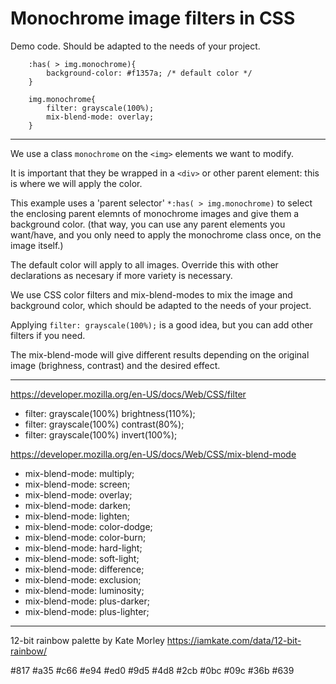 # Monochrome image filters in CSS
 
Demo code. Should be adapted to the needs of your project.

```
	:has( > img.monochrome){
		background-color: #f1357a; /* default color */
	}

	img.monochrome{ 
		filter: grayscale(100%); 
		mix-blend-mode: overlay;
	}
```

- - - - -

We use a class `monochrome` on the `<img>` elements we want to modify.

It is important that they be wrapped in a `<div>` or other parent element: this is where we will apply the color.

This example uses a 'parent selector' `*:has( > img.monochrome)` to select the enclosing parent elemnts of monochrome images and give them a background color. (that way, you can use any parent elements you want/have, and you only need to apply the monochrome class once, on the image itself.)

The default color will apply to all images. Override this with other declarations as necesary if more variety is necessary.

We use CSS color filters and mix-blend-modes to mix the image and background color, which should be adapted to the needs of your project. 

Applying `filter: grayscale(100%);` is a good idea, but you can add other filters if you need.

The mix-blend-mode will give different results depending on the original image (brighness, contrast) and the desired effect.

- - - - --

https://developer.mozilla.org/en-US/docs/Web/CSS/filter
- filter: grayscale(100%) brightness(110%);
- filter: grayscale(100%) contrast(80%);
- filter: grayscale(100%) invert(100%);

https://developer.mozilla.org/en-US/docs/Web/CSS/mix-blend-mode
- mix-blend-mode: multiply;
- mix-blend-mode: screen;
- mix-blend-mode: overlay;
- mix-blend-mode: darken;
- mix-blend-mode: lighten;
- mix-blend-mode: color-dodge;
- mix-blend-mode: color-burn;
- mix-blend-mode: hard-light;
- mix-blend-mode: soft-light;
- mix-blend-mode: difference;
- mix-blend-mode: exclusion;
- mix-blend-mode: luminosity;
- mix-blend-mode: plus-darker;
- mix-blend-mode: plus-lighter;


- - - - -

12-bit rainbow palette by Kate Morley
https://iamkate.com/data/12-bit-rainbow/

#817
#a35
#c66
#e94
#ed0
#9d5
#4d8
#2cb
#0bc
#09c
#36b
#639